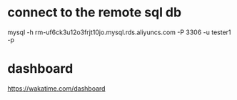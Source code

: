 # connect to the remote sql db

mysql -h rm-uf6ck3u12o3frjt10jo.mysql.rds.aliyuncs.com -P 3306 -u tester1 -p

# dashboard

https://wakatime.com/dashboard